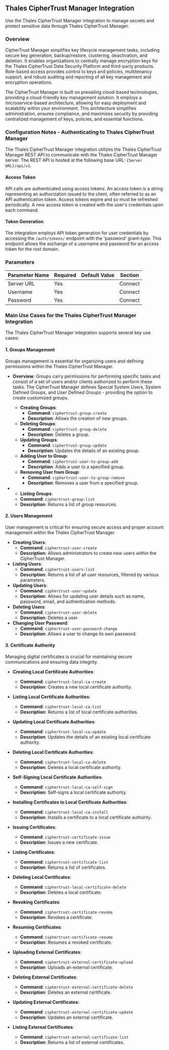 ## Thales CipherTrust Manager Integration

Use the Thales CipherTrust Manager integration to manage secrets and protect sensitive data through Thales CipherTrust Manager.

### Overview

CipherTrust Manager simplifies key lifecycle management tasks, including secure key generation, backup/restore, clustering, deactivation, and deletion. It enables organizations to centrally manage encryption keys for the Thales CipherTrust Data Security Platform and third-party products. Role-based access provides control to keys and policies, multitenancy support, and robust auditing and reporting of all key management and encryption operations.

The CipherTrust Manager is built on prevailing cloud-based technologies, providing a cloud-friendly key management solution. It employs a microservice-based architecture, allowing for easy deployment and scalability within your environment. This architecture simplifies administration, ensures compliance, and maximizes security by providing centralized management of keys, policies, and essential functions.

### Configuration Notes - Authenticating to Thales CipherTrust Manager

The Thales CipherTrust Manager integration utilizes the Thales CipherTrust Manager REST API to communicate with the Thales CipherTrust Manager server. The REST API is hosted at the following base URL: `{Server URL}/api/v1`.

#### Access Token

API calls are authenticated using access tokens. An access token is a string representing an authorization issued to the client, often referred to as an API authentication token. Access tokens expire and so must be refreshed periodically. A new access token is created with the user's credentials upon each command.

#### Token Generation

The integration employs API token generation for user credentials by accessing the `/auth/tokens/` endpoint with the 'password' grant-type. This endpoint allows the exchange of a username and password for an access token for the root domain.

### Parameters

| Parameter Name | Required | Default Value | Section |
|----------------|----------|---------------|---------|
| Server URL     | Yes      |               | Connect |
| Username       | Yes      |               | Connect |
| Password       | Yes      |               | Connect |

### Main Use Cases for the Thales CipherTrust Manager Integration

The Thales CipherTrust Manager integration supports several key use cases:

#### 1. Groups Management

Groups management is essential for organizing users and defining permissions within the Thales CipherTrust Manager.

- **Overview**:
  Groups carry permissions for performing specific tasks and consist of a set of users and/or clients authorized to perform these tasks. The CipherTrust Manager defines Special System Users, System Defined Groups, and User Defined Groups - providing the option to create customized groups.

  - **Creating Groups**: 
    - **Command**: `ciphertrust-group-create`
    - **Description**: Allows the creation of new groups.
  - **Deleting Groups**:
    - **Command**: `ciphertrust-group-delete`
    - **Description**: Deletes a group.
  - **Updating Groups**:
    - **Command**: `ciphertrust-group-update`
    - **Description**: Updates the details of an existing group.
  - **Adding User to Group**:
    - **Command**: `ciphertrust-user-to-group-add`
    - **Description**: Adds a user to a specified group.
  - **Removing User from Group**:
    - **Command**: `ciphertrust-user-to-group-remove`
    - **Description**: Removes a user from a specified group.

-   - **Listing Groups**:
    - **Command**: `ciphertrust-group-list`
    - **Description**: Returns a list of group resources.


#### 2. Users Management

User management is critical for ensuring secure access and proper account management within the Thales CipherTrust Manager.

- **Creating Users**:
  - **Command**: `ciphertrust-user-create`
  - **Description**: Allows administrators to create new users within the CipherTrust Manager.
- **Listing Users**:
  - **Command**: `ciphertrust-users-list`
  - **Description**: Returns a list of all user resources, filtered by various parameters.
- **Updating Users**:
  - **Command**: `ciphertrust-user-update`
  - **Description**: Allows for updating user details such as name, password, email, and authentication methods.
- **Deleting Users**:
  - **Command**: `ciphertrust-user-delete`
  - **Description**: Deletes a user.
- **Changing User Password**:
  - **Command**: `ciphertrust-user-password-change`
  - **Description**: Allows a user to change its own password.

#### 3. Certificate Authority

Managing digital certificates is crucial for maintaining secure communications and ensuring data integrity.

- **Creating Local Certificate Authorities**:
  - **Command**: `ciphertrust-local-ca-create`
  - **Description**: Creates a new local certificate authority.
- **Listing Local Certificate Authorities**:
  - **Command**: `ciphertrust-local-ca-list`
  - **Description**: Returns a list of local certificate authorities.
- **Updating Local Certificate Authorities**:
  - **Command**: `ciphertrust-local-ca-update`
  - **Description**: Updates the details of an existing local certificate authority.
- **Deleting Local Certificate Authorities**:
  - **Command**: `ciphertrust-local-ca-delete`
  - **Description**: Deletes a local certificate authority.
- **Self-Signing Local Certificate Authorities**:
  - **Command**: `ciphertrust-local-ca-self-sign`
  - **Description**: Self-signs a local certificate authority.
- **Installing Certificates to Local Certificate Authorities**:
  - **Command**: `ciphertrust-local-ca-install`
  - **Description**: Installs a certificate to a local certificate authority.

- **Issuing Certificates**:
  - **Command**: `ciphertrust-certificate-issue`
  - **Description**: Issues a new certificate.
- **Listing Certificates**:
  - **Command**: `ciphertrust-certificate-list`
  - **Description**: Returns a list of certificates.
- **Deleting Local Certificates**:
  - **Command**: `ciphertrust-local-certificate-delete`
  - **Description**: Deletes a local certificate.
- **Revoking Certificates**:
  - **Command**: `ciphertrust-certificate-revoke`
  - **Description**: Revokes a certificate.
- **Resuming Certificates**:
  - **Command**: `ciphertrust-certificate-resume`
  - **Description**: Resumes a revoked certificate.

- **Uploading External Certificates**:
  - **Command**: `ciphertrust-external-certificate-upload`
  - **Description**: Uploads an external certificate.
- **Deleting External Certificates**:
  - **Command**: `ciphertrust-external-certificate-delete`
  - **Description**: Deletes an external certificate.
- **Updating External Certificates**:
  - **Command**: `ciphertrust-external-certificate-update`
  - **Description**: Updates an external certificate.
- **Listing External Certificates**:
  - **Command**: `ciphertrust-external-certificate-list`
  - **Description**: Returns a list of external certificates.



